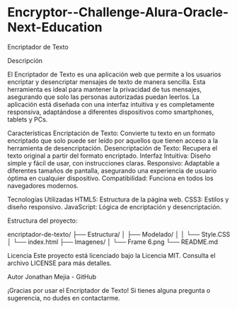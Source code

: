 # Encryptor--Challenge-Alura-Oracle-Next-Education
Encriptador de Texto

Descripción

El Encriptador de Texto es una aplicación web que permite a los usuarios encriptar y desencriptar mensajes de texto de manera sencilla. Esta herramienta es ideal para mantener la privacidad de tus mensajes, asegurando que solo las personas autorizadas puedan leerlos. La aplicación está diseñada con una interfaz intuitiva y es completamente responsiva, adaptándose a diferentes dispositivos como smartphones, tablets y PCs.

Características
Encriptación de Texto: Convierte tu texto en un formato encriptado que solo puede ser leído por aquellos que tienen acceso a la herramienta de desencriptación.
Desencriptación de Texto: Recupera el texto original a partir del formato encriptado.
Interfaz Intuitiva: Diseño simple y fácil de usar, con instrucciones claras.
Responsivo: Adaptable a diferentes tamaños de pantalla, asegurando una experiencia de usuario óptima en cualquier dispositivo.
Compatibilidad: Funciona en todos los navegadores modernos.

Tecnologías Utilizadas
HTML5: Estructura de la página web.
CSS3: Estilos y diseño responsivo.
JavaScript: Lógica de encriptación y desencriptación.

Estructura del proyecto:

encriptador-de-texto/
├── Estructura/
│   ├── Modelado/
│   │   └── Style.CSS
│   └── index.html
├── Imagenes/
│   └── Frame 6.png
└── README.md

Licencia
Este proyecto está licenciado bajo la Licencia MIT. Consulta el archivo LICENSE para más detalles.

Autor
Jonathan Mejia - GitHub

¡Gracias por usar el Encriptador de Texto! Si tienes alguna pregunta o sugerencia, no dudes en contactarme.
